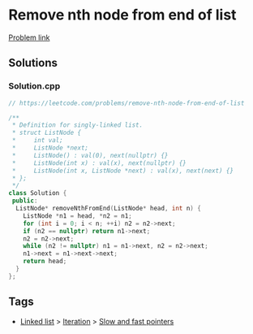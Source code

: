 # Remove nth node from end of list

[Problem link](https://leetcode.com/problems/remove-nth-node-from-end-of-list)

## Solutions


### Solution.cpp
```cpp
// https://leetcode.com/problems/remove-nth-node-from-end-of-list

/**
 * Definition for singly-linked list.
 * struct ListNode {
 *     int val;
 *     ListNode *next;
 *     ListNode() : val(0), next(nullptr) {}
 *     ListNode(int x) : val(x), next(nullptr) {}
 *     ListNode(int x, ListNode *next) : val(x), next(next) {}
 * };
 */
class Solution {
 public:
  ListNode* removeNthFromEnd(ListNode* head, int n) {
    ListNode *n1 = head, *n2 = n1;
    for (int i = 0; i < n; ++i) n2 = n2->next;
    if (n2 == nullptr) return n1->next;
    n2 = n2->next;
    while (n2 != nullptr) n1 = n1->next, n2 = n2->next;
    n1->next = n1->next->next;
    return head;
  }
};
```
## Tags

* [Linked list](/Collections/linked-list.md#linked-list) > [Iteration](/Collections/linked-list.md#iteration) > [Slow and fast pointers](/Collections/linked-list.md#slow-and-fast-pointers)

